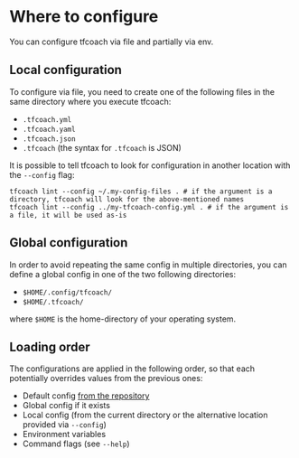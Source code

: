 # Where to configure

You can configure tfcoach via file and partially via env.

## Local configuration

To configure via file, you need to create one of the following files in the same directory where you execute tfcoach:

- `.tfcoach.yml`
- `.tfcoach.yaml`
- `.tfcoach.json`
- `.tfcoach` (the syntax for `.tfcoach` is JSON)

It is possible to tell tfcoach to look for configuration in another location with the `--config` flag:

```shell
tfcoach lint --config ~/.my-config-files . # if the argument is a directory, tfcoach will look for the above-mentioned names
tfcoach lint --config ../my-tfcoach-config.yml . # if the argument is a file, it will be used as-is
```

## Global configuration

In order to avoid repeating the same config in multiple directories, you can define a global config in one of the two
following directories:

- `$HOME/.config/tfcoach/`
- `$HOME/.tfcoach/`

where `$HOME` is the home-directory of your operating system.

## Loading order

The configurations are applied in the following order, so that each potentially overrides values
from the previous ones:

- Default config [from the repository](https://github.com/Marcel2603/tfcoach/blob/main/cmd/config/.tfcoach.default.yml)
- Global config if it exists
- Local config (from the current directory or the alternative location provided via `--config`)
- Environment variables
- Command flags (see `--help`)
